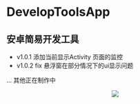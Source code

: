 # DevelopToolsApp
## 安卓简易开发工具

* v1.0.1 添加当前显示Activity 页面的监控  
* v1.0.2 fix 悬浮窗在部分情况下的ui显示问题

... 其他正在制作中
<div align=center><img src="https://img-blog.csdnimg.cn/direct/2316b7cd99d645f0806e772aa9033d1f.gif"/></div>
